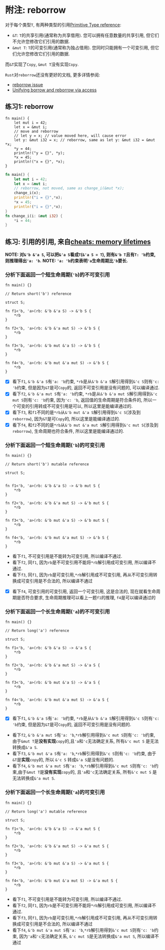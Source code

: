 # 附注: reborrow

对于每个类型`T`, 有两种类型的引用[Primitive Type reference](https://doc.rust-lang.org/std/primitive.reference.html):

- `&T`: `T`的共享引用(通常称为共享借用). 您可以拥有任意数量的共享引用, 但它们不允许您修改它们引用的数据.
- `&mut T`: `T`的可变引用(通常称为独占借用). 您同时只能拥有一个可变引用, 但它们允许您修改它们引用的数据.

而`&T`实现了`Copy`, `&mut T`没有实现`Copy`.

`Rust`对`reborrow`还没有更好的文档, 更多详情参阅:

- [reborrow issue]
- [Unifying borrow and reborrow via access]

## 练习1: reborrow

```rust,editable
fn main() {
    let mut i = 42;
    let x = &mut i;
    // move and reborrow
    // let y = x; // value moved here, will cause error
    let y: &mut i32 = x; // reborrow, same as let y: &mut i32 = &mut *x;
    *y = 44;
    println!("y = {}", *y);
    *x = 45;
    println!("x = {}", *x);
}
```

```rust
fn main() {
    let mut i = 42;
    let x = &mut i;
    // reborrow, not moved, same as change_i(&mut *x);
    change_i(x);
    println!("i = {}",*x);
    *x = 45;
    println!("i = {}",*x);
}
fn change_i(i: &mut i32) {
    *i = 44;
}
```

## 练习: 引用的引用, 来自[cheats: memory lifetimes]

**NOTE: 对`&'b &'a S`, 可以把`&'a S`看成`T`(`&'a S = T`), 则有`&'b T`且有`T: 'b`约束, 则推理得出`'a: 'b`.**
**NOTE: `'a: 'b`约束表明`'a`生命周期比`'b`要长.**

### 分析下面返回一个短生命周期(`'b`)的不可变引用

```rust,editable
fn main() {}

// Return short('b') reference

struct S;

fn f1<'b, 'a>(rb: &'b &'a S) -> &'b S {
    *rb
}

fn f2<'b, 'a>(rb: &'b &'a mut S) -> &'b S {
    *rb
}

fn f3<'b, 'a>(rb: &'b mut &'a S) -> &'b S {
    *rb
}

fn f4<'b, 'a>(rb: &'b mut &'a mut S) -> &'b S {
    *rb
}
```

- [x] 看下`f1`, `&'b &'a S`有`'a: 'b`约束, `*rb`是从`&'b &'a S`解引用得到`&'c S`则有`'c: 'b`约束, 但是因为`&T`是可`Copy`的, 返回不可变引用是没有问题的, 可以编译通过.
- [x] 看下`f2`, `&'b &'a mut S`有`'a: 'b`约束, `*rb`是从`&'b &'a mut S`解引用得到`&'c mut S`则有`'c: 'b`约束, 因为`'c: 'b`, 返回值的生命周期是符合条件的, 所以一个可变的引用转成不可变引用是可以, 所以这里是能编译通过的.
- [x] 看下`f3`, 和`f1`不同的是`*rb`从`&'b mut &'a S`解引用得到`&'c S`(涉及到`reborrow`), 因为`&T`是可`Copy`的, 所以这里是能编译通过的.
- [x] 看下`f4`, 和`f2`不同的是`*rb`从`&'b mut &'a mut S`解引用得到`&'c mut S`(涉及到`reborrow`), 生命周期也符合条件, 所以这里是能编译通过的.

### 分析下面返回一个短生命周期(`'b`)的可变引用

```rust,editable
fn main() {}

// Return short('b') mutable reference

struct S;


fn f1<'b, 'a>(rb: &'b &'a S) -> &'b mut S {
    *rb
}

fn f2<'b, 'a>(rb: &'b &'a mut S) -> &'b mut S {
    *rb
}

fn f3<'b, 'a>(rb: &'b mut &'a S) -> &'b mut S {
    *rb
}

fn f4<'b, 'a>(rb: &'b mut &'a mut S) -> &'b S {
    *rb
}
```

- 看下`f1`, 不可变引用是不能转为可变引用, 所以编译不通过.
- 看下`f2`, 同`f1`, 因为`rb`是不可变引用不能将`*rb`解引用成可变引用, 所以编译不通过.
- 看下`f3`, 同`f1`, 因为`rb`是可变引用,`*rb`解引用成不可变引用, 再从不可变引用转换成可变引用是不合法的, 所以编译不通过
- [x] 看下`f4`, 可变引用的可变引用, 返回一个可变引用, 这是合法的, 现在就看生命周期是否符合要求, 生命周期推理可以看上一题`f1`的推理, `f4`是可以编译通过的

### 分析下面返回一个长生命周期(`'a`)的不可变引用

```rust,editable
fn main() {}

// Return long('a') reference

struct S;

fn f1<'b, 'a>(rb: &'b &'a S) -> &'a S {
    *rb
}

fn f2<'b, 'a>(rb: &'b &'a mut S) -> &'a S {
    *rb
}

fn f3<'b, 'a>(rb: &'b mut &'a S) -> &'a S {
    *rb
}

fn f4<'b, 'a>(rb: &'b mut &'a mut S) -> &'a S {
    *rb
}
```

- [x] 看下`f1`, `&'b &'a S`有`'a: 'b`约束, `*rb`是从`&'b &'a S`解引用得到`&'c S`则有`'c: 'b`约束, 但是因为`&T`是可`Copy`的, 返回不可变引用是没有问题的.
- 看下`f2`, `&'b &'a mut S`有`'a: 'b`,`*rb`解引用得到`&'c mut S`则有`'c: 'b`约束, 由于`&mut T`是**没有实现**`copy`的,且`'a`和`'c`无法确定关系, 所有`&'c mut S` 是无法转换成`&'a S`.
- 看下`f3`, `&'b mut &'a S`有`'a: 'b`,`*rb`解引用得到`&'c S`则有`'c: 'b`约束, 由于`&T`是**实现**`copy`的, 所以 `&'c S` 转成`&'a S`是没有问题的.
- 看下`f4`, `&'b mut &'a mut S`有`'a: 'b`,`*rb`解引用得到`&'c mut S`则有`'c: 'b`约束,由于`&mut T`是**没有实现**`copy`的, 且`'a`和`'c`无法确定关系, 所有`&'c mut S` 是无法转换成`&'a mut S`.

### 分析下面返回一个长生命周期(`'a`)的可变引用

```rust,editable
fn main() {}

// Return long('a') mutable reference

struct S;

fn f1<'b, 'a>(rb: &'b &'a S) -> &'a mut S {
    *rb
}

fn f2<'b, 'a>(rb: &'b &'a mut S) -> &'a mut S {
    *rb
}

fn f3<'b, 'a>(rb: &'b mut &'a S) -> &'a mut S {
    *rb
}

fn f4<'b, 'a>(rb: &'b mut &'a mut S) -> &'a mut S {
    *rb
}
```

- 看下`f1`, 不可变引用是不能转为可变引用, 所以编译不通过.
- 看下`f2`, 同`f1`, 因为`rb`是不可变引用不能将`*rb`解引用成可变引用, 所以编译不通过.
- 看下`f3`, 同`f1`, 因为`rb`是可变引用,`*rb`解引用成不可变引用, 再从不可变引用转换成可变引用是不合法的, 所以编译不通过
- 看下`f4`, `&'b mut &'a mut S`有`'a: 'b`,`*rb`解引用得到`&'c mut S`则有`'c: 'b`约束, 因为`'a`和`'c`无法确定关系, `&'c mut S`是无法转换成`&'a mut S`, 所以编译不通过

[reborrow issue]: https://github.com/rust-lang/reference/issues/788
[Unifying borrow and reborrow via access]: https://users.rust-lang.org/t/unifying-borrow-and-reborrow-conceptually-via-access/66065
[cheats: memory lifetimes]: https://cheats.rs/#memory-lifetimes
